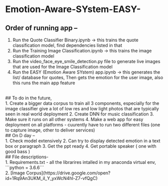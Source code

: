 # Emotion-Aware-SYstem-EASY-

## Order of running app –<br>
1.	Run the Quote Classifier Binary.ipynb -> this trains the quote classification model, find dependencies listed in that
2.  Run the Training Image Classification.ipynb -> this trains the image classification model 
2.	Run the video_face_eye_smile_detection.py file to generate live images that are used for the Image Classification model
3.	Run the EASY (Emotion Aware SYstem) app.ipynb -> this generates the list/ database for quotes, Then gets the emotion for the user image, also this runs the main app feature
<br>
## To do in the future,<br>
1. Create a bigger data corpus to train all 3 components, especially for the image classifier give a lot of low res and low light photos that are typically seen in real world deployment
2. Create DNN for music classification
3. Make sure it runs on all other systems
4. Make a web app for easy deployment on all platforms - cuurently have to run two different files (one to capture image, other to deliver services)
<br>
## On D day –<br>
1. Check model extensively 
2. Can try to display detected emotion in a text box or paragraph
3. Get the ppt ready
4. Get portable speaker ( one with good bass )
<br>
## File descriptions-<br>
1. Requirements.txt - all the librarires intalled in my anaconda virtual env, ```python = 3.6.6```<br>
2. [Image Corpus](https://drive.google.com/open?id=1Rq9An3UKM_iI_Y_yxWcN4hl-Z7-vfQgC)<br>
